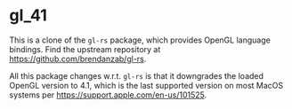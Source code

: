 # gl_41

This is a clone of the `gl-rs` package, which provides OpenGL language bindings.
Find the upstream repository at https://github.com/brendanzab/gl-rs.

All this package changes w.r.t. `gl-rs` is that it downgrades the loaded OpenGL version to 4.1,
which is the last supported version on most MacOS systems per https://support.apple.com/en-us/101525.
